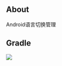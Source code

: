 ## About
Android语言切换管理

## Gradle
[![](https://jitpack.io/v/zj565061763/language-manager.svg)](https://jitpack.io/#zj565061763/language-manager)
